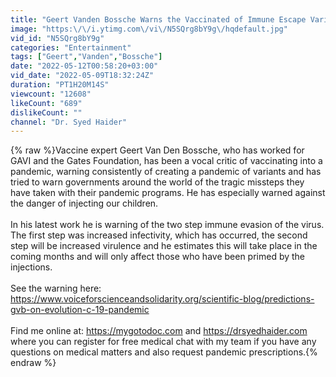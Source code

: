 ```yaml
---
title: "Geert Vanden Bossche Warns the Vaccinated of Immune Escape Variants"
image: "https:\/\/i.ytimg.com\/vi\/N5SQrg8bY9g\/hqdefault.jpg"
vid_id: "N5SQrg8bY9g"
categories: "Entertainment"
tags: ["Geert","Vanden","Bossche"]
date: "2022-05-12T00:58:20+03:00"
vid_date: "2022-05-09T18:32:24Z"
duration: "PT1H20M14S"
viewcount: "12608"
likeCount: "689"
dislikeCount: ""
channel: "Dr. Syed Haider"
---
```

{% raw %}Vaccine expert Geert Van Den Bossche, who has worked for GAVI and the Gates Foundation, has been a vocal critic of vaccinating into a pandemic, warning consistently of creating a pandemic of variants and has tried to warn governments around the world of the tragic missteps they have taken with their pandemic programs. He has especially warned against the danger of injecting our children.<br /><br />In his latest work he is warning of the two step immune evasion of the virus. The first step was increased infectivity, which has occurred, the second step will be increased virulence and he estimates this will take place in the coming months and will only affect those who have been primed by the injections.<br /><br />See the warning here: <br /><a rel="nofollow" target="blank" href="https://www.voiceforscienceandsolidarity.org/scientific-blog/predictions-gvb-on-evolution-c-19-pandemic">https://www.voiceforscienceandsolidarity.org/scientific-blog/predictions-gvb-on-evolution-c-19-pandemic</a><br /><br />Find me online at: <a rel="nofollow" target="blank" href="https://mygotodoc.com">https://mygotodoc.com</a> and <a rel="nofollow" target="blank" href="https://drsyedhaider.com">https://drsyedhaider.com</a> where you can register for free medical chat with my team if you have any questions on medical matters and also request pandemic prescriptions.{% endraw %}
